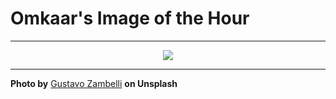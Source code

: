 # Omkaar's Image of the Hour

---

<div align="center">

<a href="https://unsplash.com/photos/snow-capped-mountains-rise-above-a-grassy-landscape-LJh9ayGO8t8">
  <img src="https://images.unsplash.com/photo-1750440982726-d723eab666a5?crop=entropy&cs=tinysrgb&fit=max&fm=jpg&ixid=M3w3NjA2Nzh8MHwxfHJhbmRvbXx8fHx8fHx8fDE3NTI2NjAwMDB8&ixlib=rb-4.1.0&q=80&w=1080" style="max-width:100%; height:auto;">
</a>



</div>

---

**Photo by** [Gustavo Zambelli](https://unsplash.com/@zamax) **on Unsplash**
